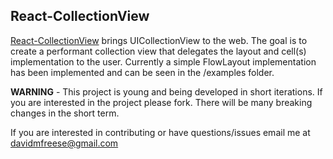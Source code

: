 ## React-CollectionView
[React-CollectionView](https://github.com/davidmfreese/React-CollectionView) brings UICollectionView to the web.  The goal is to create a performant collection view that delegates the layout and cell(s) implementation to the user.  Currently a simple FlowLayout implementation has been implemented and can be seen in the /examples folder.

**WARNING** - This project is young and being developed in short iterations.  If you are interested in the project please fork.  There will be many breaking changes in the short term.  

If you are interested in contributing or have questions/issues email me at <davidmfreese@gmail.com>
